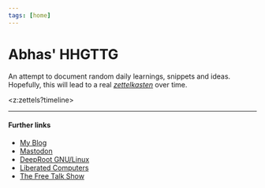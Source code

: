 ```yaml
---
tags: [home]
---
```


# Abhas' HHGTTG

An attempt to document random daily learnings, snippets and ideas. Hopefully, this will lead to a real [*zettelkasten*](https://writingcooperative.com/zettelkasten-how-one-german-scholar-was-so-freakishly-productive-997e4e0ca125) over time.

<z:zettels?timeline>

---

#### Further links

  - [My Blog](https://abhas.io)
  - [Mastodon](https://mastodon.social/@abhas)
  - [DeepRoot GNU/Linux](https://deeproot.in)
  - [Liberated Computers](https://liberated.computer)
  - [The Free Talk Show](https://freetalk.show)
